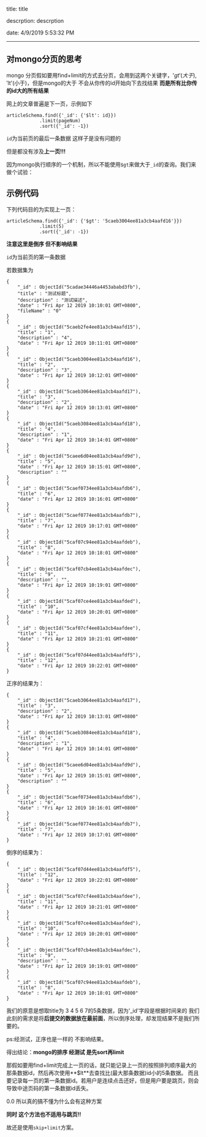 title: title

descrption: descrption

date: 4/9/2019 5:53:32 PM
  
-----


## 对mongo分页的思考


mongo 分页假如要用find+limit的方式去分页，会用到这两个关键字，'$gt'(大于),'$lt'(小于)，但是mongo的大于 不会从你传的id开始向下去找结果 **而是所有比你传的id大的所有结果**


网上的文章普遍是下一页，示例如下

	articleSchema.find({'_id': {'$lt': id}})
	            .limit(pageNum)
	            .sort({'_id': -1})

`id`为当前页的最后一条数据 这样子是没有问题的

但是都没有涉及**上一页!!!**

因为mongo执行顺序的一个机制，所以不能使用`$gt`来做大于`_id`的查询。我们来做个试验：

## 示例代码

下列代码目的为实现上一页：
	
	articleSchema.find({'_id': {'$gt': '5caeb3004ee81a3cb4aafd16'}})
				.limit(5)
				.sort({'_id': -1})

**注意这里是倒序 但不影响结果**

`id`为当前页的第一条数据

若数据集为 

	{ 
	    "_id" : ObjectId("5cadae34446a4453ababd3fb"), 
	    "title" : "测试标题", 
	    "description" : "测试描述", 
	    "date" : "Fri Apr 12 2019 10:10:01 GMT+0800", 
	    "fileName" : "0"
	}
	{ 
	    "_id" : ObjectId("5caeb2fe4ee81a3cb4aafd15"), 
	    "title" : "1", 
	    "description" : "4", 
	    "date" : "Fri Apr 12 2019 10:11:01 GMT+0800"
	}
	{ 
	    "_id" : ObjectId("5caeb3004ee81a3cb4aafd16"), 
	    "title" : "2", 
	    "description" : "3", 
	    "date" : "Fri Apr 12 2019 10:12:01 GMT+0800"
	}
	{ 
	    "_id" : ObjectId("5caeb3064ee81a3cb4aafd17"), 
	    "title" : "3", 
	    "description" : "2", 
	    "date" : "Fri Apr 12 2019 10:13:01 GMT+0800"
	}
	{ 
	    "_id" : ObjectId("5caeb3084ee81a3cb4aafd18"), 
	    "title" : "4", 
	    "description" : "1", 
	    "date" : "Fri Apr 12 2019 10:14:01 GMT+0800"
	}
	{ 
	    "_id" : ObjectId("5caee6d04ee81a3cb4aafd9d"), 
	    "title" : "5", 
	    "date" : "Fri Apr 12 2019 10:15:01 GMT+0800", 
	    "description" : ""
	}
	{ 
	    "_id" : ObjectId("5caef0734ee81a3cb4aafdb6"), 
	    "title" : "6", 
	    "date" : "Fri Apr 12 2019 10:16:01 GMT+0800"
	}
	{ 
	    "_id" : ObjectId("5caef0774ee81a3cb4aafdb7"), 
	    "title" : "7", 
	    "date" : "Fri Apr 12 2019 10:17:01 GMT+0800"
	}
	{ 
	    "_id" : ObjectId("5caf07c94ee81a3cb4aafdeb"), 
	    "title" : "8", 
	    "date" : "Fri Apr 12 2019 10:18:01 GMT+0800"
	}
	{ 
	    "_id" : ObjectId("5caf07cb4ee81a3cb4aafdec"), 
	    "title" : "9", 
	    "description" : "", 
	    "date" : "Fri Apr 12 2019 10:19:01 GMT+0800"
	}
	{ 
	    "_id" : ObjectId("5caf07ce4ee81a3cb4aafded"), 
	    "title" : "10", 
	    "date" : "Fri Apr 12 2019 10:20:01 GMT+0800"
	}
	{ 
	    "_id" : ObjectId("5caf07cf4ee81a3cb4aafdee"), 
	    "title" : "11", 
	    "date" : "Fri Apr 12 2019 10:21:01 GMT+0800"
	}
	{ 
	    "_id" : ObjectId("5caf07d44ee81a3cb4aafdf5"), 
	    "title" : "12", 
	    "date" : "Fri Apr 12 2019 10:22:01 GMT+0800"
	}

正序的结果为：

	{ 
	    "_id" : ObjectId("5caeb3064ee81a3cb4aafd17"), 
	    "title" : "3", 
	    "description" : "2", 
	    "date" : "Fri Apr 12 2019 10:13:01 GMT+0800"
	}
	{ 
	    "_id" : ObjectId("5caeb3084ee81a3cb4aafd18"), 
	    "title" : "4", 
	    "description" : "1", 
	    "date" : "Fri Apr 12 2019 10:14:01 GMT+0800"
	}
	{ 
	    "_id" : ObjectId("5caee6d04ee81a3cb4aafd9d"), 
	    "title" : "5", 
	    "date" : "Fri Apr 12 2019 10:15:01 GMT+0800", 
	    "description" : ""
	}
	{ 
	    "_id" : ObjectId("5caef0734ee81a3cb4aafdb6"), 
	    "title" : "6", 
	    "date" : "Fri Apr 12 2019 10:16:01 GMT+0800"
	}
	{ 
	    "_id" : ObjectId("5caef0774ee81a3cb4aafdb7"), 
	    "title" : "7", 
	    "date" : "Fri Apr 12 2019 10:17:01 GMT+0800"
	}

倒序的结果为：

	{ 
	    "_id" : ObjectId("5caf07d44ee81a3cb4aafdf5"), 
	    "title" : "12", 
	    "date" : "Fri Apr 12 2019 10:22:01 GMT+0800"
	}
	{ 
	    "_id" : ObjectId("5caf07cf4ee81a3cb4aafdee"), 
	    "title" : "11", 
	    "date" : "Fri Apr 12 2019 10:21:01 GMT+0800"
	}
	{ 
	    "_id" : ObjectId("5caf07ce4ee81a3cb4aafded"), 
	    "title" : "10", 
	    "date" : "Fri Apr 12 2019 10:20:01 GMT+0800"
	}
	{ 
	    "_id" : ObjectId("5caf07cb4ee81a3cb4aafdec"), 
	    "title" : "9", 
	    "description" : "", 
	    "date" : "Fri Apr 12 2019 10:19:01 GMT+0800"
	}
	{ 
	    "_id" : ObjectId("5caf07c94ee81a3cb4aafdeb"), 
	    "title" : "8", 
	    "date" : "Fri Apr 12 2019 10:18:01 GMT+0800"
	}

我们的原意是想取title为 3 4 5 6 7的5条数据，因为'_id'字段是根据时间来的 我们此刻的需求是将**后提交的数据放在最前面**，所以倒序处理，却发现结果不是我们所要的。
 
ps:经测试，正序也是一样的 不影响结果。


得出结论：**mongo的排序 经测试 是先sort再limit**

那假如要用find+limit完成上一页的话，就只能记录上一页的按照排列顺序最大的那条数据id，然后再次使用**$lt**去查找比(最大那条数据)id小的5条数据。 而且要记录每一页的第一条数据id。若用户是连续点击还好，但是用户要是跳页，则会导致中途页码的第一条数据id丢失。

0.0 所以真的搞不懂为什么会有这种方案

**同时 这个方法也不适用与跳页!!**

故还是使用`skip+limit`方案。
